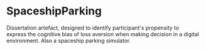 # SpaceshipParking
Dissertation artefact, designed to identify participant's propensity to express the cognitive bias of loss aversion when making decision in a digital environment. Also a spaceship parking simulator.
